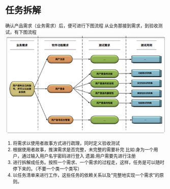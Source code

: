 # 任务拆解

确认产品需求（业务需求）后，便可进行下图流程
从业务那接到需求，到验收测试，有下图流程
![](../.vuepress/public/img/decomposs-01.png)


1. 将需求以使用者故事方式进行疏理，同时定义验收测试
2. 根据使用者故事，推演需求是否完整，未完整的需要补完
比如:身为一个用户，通过输入用户名宇密码进行登入
遗漏:用户需要先进行注册
3. 进行拆解成任务。按照一个需求、一个需求的过程走，这样，任务是可以随时停下来的。（不要一个类一个类写）
4. 以任务清单来进行工作，这些任务的依赖关系以及“完整地实现一个需求”的原则。
